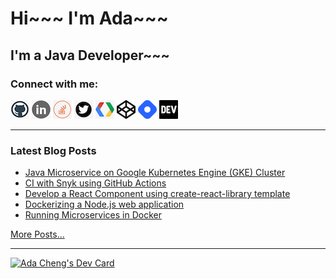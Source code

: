# Hi~~~ I'm Ada~~~

## I'm a Java Developer~~~

### Connect with me:
[![GitHub](images/github.png)](https://github.com/adafycheng)
[![LinkedIn](images/linkedin.png)](https://linkedin.com/in/adafycheng)
[![Stackoverflow](images/stackoverflow.png)](https://stackoverflow.com/story/adafychen)
[![Twitter](images/twitter.png)](https://twitter.com/adafycheng)
[![Google Developer](images/gdev.png)](https://g.dev/adafycheng)
[![CodePen](images/codepen.png)](https://codepen.io/adafycheng)
[![HashNode](images/hashnode.png)](https://hashnode.com/@adafycheng)
[![dev.to](images/dev-black.png)](https://dev.to/adafycheng)

---

### Latest Blog Posts
<!-- BLOG-POST-LIST:START -->
- [Java Microservice on Google Kubernetes Engine &lpar;GKE&rpar; Cluster](https://blog.adafycheng.dev/java-microservice-on-google-kubernetes-engine-gke-cluster)
- [CI with Snyk using GitHub Actions](https://blog.adafycheng.dev/ci-with-snyk-using-github-actions)
- [Develop a React Component using create-react-library template](https://blog.adafycheng.dev/develop-a-react-component-using-create-react-library-template)
- [Dockerizing a Node.js web application](https://blog.adafycheng.dev/dockerizing-a-nodejs-web-application)
- [Running Microservices in Docker](https://blog.adafycheng.dev/running-microservices-in-docker)
<!-- BLOG-POST-LIST:END -->
[More Posts...](https://blog.adafycheng.dev)

---

<a href="https://app.daily.dev/adafycheng"><img src="https://api.daily.dev/devcards/07dbaffb99824d8aa855bd31df8207f2.png?r=btq" width="400" alt="Ada Cheng's Dev Card"/></a>
